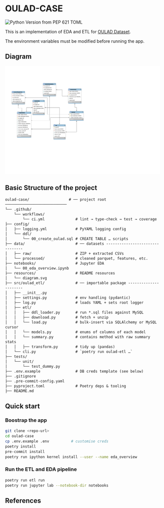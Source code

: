 # OULAD-CASE

![Python Version from PEP 621 TOML](https://img.shields.io/python/required-version-toml?tomlFilePath=https://raw.githubusercontent.com/Mandroide/cms-otek-backend/refs/heads/main/pyproject.toml)

This is an implementation of EDA and ETL for [OULAD Dataset](https://analyse.kmi.open.ac.uk/#open-dataset).

The environment variables must be modified before running the app.

## Diagram
![Relational Diagram](resources/diagram.svg)

## Basic Structure of the project
```
oulad-case/                  # ── project root ────────────────────────────
└── .github/
    └── workflows/
        └── ci.yml              # lint → type-check → test → coverage
├── config/
│   ├── logging.yml             # PyYAML logging config
│   └── ddl/
│       └── 00_create_oulad.sql # CREATE TABLE … scripts
├── data/                       # ── datasets --------------------------------
│   ├── raw/                    # ZIP + extracted CSVs
│   └── processed/              # cleaned parquet, features, etc.
├── notebooks/                  # Jupyter EDA
│   └── 00_eda_overview.ipynb
├── resources/                  # README resources
│   └── diagram.svg
├── src/oulad_etl/              # ── importable package ----------------------
│   ├── __init__.py
│   ├── settings.py             # env handling (pydantic)
│   ├── log.py                  # loads YAML + sets root logger
│   ├── etl/
│   │   ├── ddl_loader.py       # run *.sql files against MySQL
│   │   ├── download.py         # fetch + unzip
│   │   └── load.py             # bulk-insert via SQLAlchemy or MySQL cursor
│   │   └── models.py           # enums of columns of each model
│   │   └── summary.py          # contains method with raw summary stats
│   │   ├── transform.py        # tidy up (pandas)
│   └── cli.py                  # `poetry run oulad-etl …`
├── tests/
│   └── unit/
│       └── test_dummy.py
├── .env.example                # DB creds template (see below)
├── .gitignore
├── .pre-commit-config.yaml
├── pyproject.toml              # Poetry deps & tooling
├── README.md
```
## Quick start

### Boostrap the app
```bash
git clone <repo-url>
cd oulad-case
cp .env.example .env          # customise creds
poetry install
pre-commit install
poetry run ipython kernel install --user --name eda_overview
```

### Run the ETL and EDA pipeline
```bash
poetry run etl run
poetry run jupyter lab --notebook-dir notebooks
```

## References

